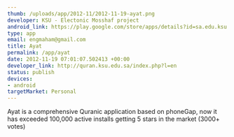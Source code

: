 ```yaml
--- 
thumb: /uploads/app/2012-11/2012-11-19-ayat.png
developer: KSU - Electonic Mosshaf project
android_link: https://play.google.com/store/apps/details?id=sa.edu.ksu.Ayat
type: app
email: engmaham@gmail.com
title: Ayat
permalink: /app/ayat
date: 2012-11-19 07:01:07.502413 +00:00
developer_link: http://quran.ksu.edu.sa/index.php?l=en
status: publish
devices: 
- android
targetMarket: Personal
---
```


Ayat  is a comprehensive Quranic application based on phoneGap, now it has exceeded 100,000 active installs getting 5 stars in the market (3000+ votes)

